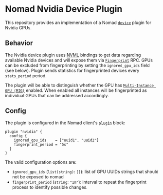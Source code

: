 # Nomad Nvidia Device Plugin

This repository provides an implementation of a Nomad
[`device`](https://www.nomadproject.io/docs/job-specification/device) plugin
for Nvidia GPUs.

## Behavior

The Nvidia device plugin uses
[NVML](https://github.com/NVIDIA/gpu-monitoring-tools) bindings to get data
regarding available Nvidia devices and will expose them via
[`Fingerprint`](https://www.nomadproject.io/docs/internals/plugins/devices#fingerprint-context-context-chan-fingerprintresponse-error)
RPC. GPUs can be excluded from fingerprinting by setting the `ignored_gpu_ids`
field (see below). Plugin sends statistics for fingerprinted devices every
`stats_period` period.

The plugin will be able to distinguish whether the GPU has [`Multi-Instance GPU (MIG)`](https://www.nvidia.com/en-us/technologies/multi-instance-gpu/) enabled.
When enabled all instances will be fingerprinted as individual GPUs that can be addressed accordingly.

## Config

The plugin is configured in the Nomad client's
[`plugin`](https://www.nomadproject.io/docs/configuration/plugin) block:

```hcl
plugin "nvidia" {
  config {
    ignored_gpu_ids    = ["uuid1", "uuid2"]
    fingerprint_period = "5s"
  }
}
```

The valid configuration options are:

* `ignored_gpu_ids` (`list(string)`: `[]`): list of GPU UUIDs strings that
  should not be exposed to nomad
* `fingerprint_period` (`string`: `"1m"`): interval to repeat the fingerprint
  process to identify possible changes.
